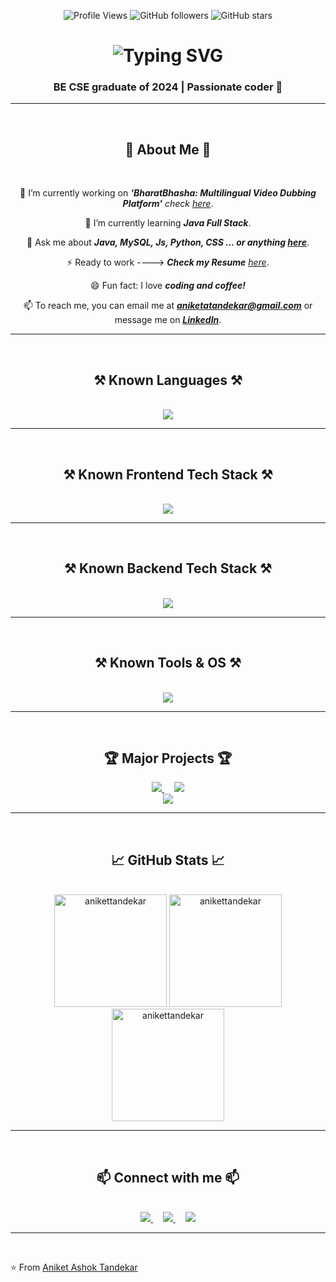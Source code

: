 
<div align="center">
  
  ![Profile Views](https://komarev.com/ghpvc/?username=aniket-ashok-tandekar&color=blueviolet) ![GitHub followers](https://img.shields.io/github/followers/aniket-ashok-tandekar?label=Followers&style=social) ![GitHub stars](https://img.shields.io/github/stars/aniket-ashok-tandekar?affiliations=OWNER%2CCOLLABORATOR&style=social)
  
<h1>
   <img src="https://readme-typing-svg.herokuapp.com?font=Roboto+Mono&color=FF5733&size=28&lines=%F0%9F%99%8F%EF%B8%8F+Namaste,+Code+Gurus!;I'm+Aniket+Tandekar;Welcome+to+my+GitHub!&center=true&vCenter=true&size=28&speed=2" alt="Typing SVG">

</h1>

   <h3 align="center">BE CSE graduate of 2024 | Passionate coder 🌟</h3>

 </div>
<hr/>
<br/>


<div align="center">

<h2 align="center">🚀 About Me 🚀</h2>
<br/>

 🔭 I’m currently working on <strong>*'BharatBhasha: Multilingual Video Dubbing Platform'</strong> check [here](https://github.com/anikettandekar/projects/tree/main/Multilingual%20Video%20Dubbing%20Platform)*.
 
 🌱 I’m currently learning <strong>*Java Full Stack*</strong>.

💬 Ask me about <strong>*Java, MySQL, Js, Python, CSS ... or anything [here](https://www.linkedin.com/in/aniket-tandekar-39485220b/)*</strong>.

⚡ Ready to work  ----> *<strong>Check my Resume</strong> [here](https://drive.google.com/file/d/1qUKowG6Bp6U93tMWPkZXU-7rs-a2RIYT/view?usp=sharing)*.

😄 Fun fact: I love <strong>*coding and coffee!*</strong>

📫 To reach me, you can email me at <strong>*[aniketatandekar@gmail.com](mailto:aniketatandekar@gmail.com)*</strong> or message me on <strong>*[LinkedIn](https://www.linkedin.com/in/aniket-tandekar-39485220b/)*</strong>.


 </div>
<hr/>
<br/>

 
<h2 align="center">⚒ Known Languages ⚒</h2>
<br/>
<div align="center">
    <img src="https://skillicons.dev/icons?i=java,python,javascript,c,mysql" /><br>
</div>
<hr/>
<br/>

<h2 align="center">⚒ Known Frontend Tech Stack ⚒</h2>
<br/>
<div align="center">
    <img src="https://skillicons.dev/icons?i=html,css,bootstrap,javascript,react" /><br>
</div>
<hr/>
<br/>

<h2 align="center">⚒ Known Backend Tech Stack ⚒</h2>
<br/>
<div align="center">
    <img src="https://skillicons.dev/icons?i=nodejs,flask,django" /><br>
</div>
<hr/>
<br/>

<h2 align="center">⚒ Known Tools & OS ⚒</h2>
<br/>
<div align="center">
    <img src="https://skillicons.dev/icons?i=vscode,eclipse,unreal,github,git,windows,ubuntu,linux" /><br>
</div>
<hr/>
<br/>

<h2 align="center">🏆 Major Projects 🏆</h2>
<div align="center"> 
  <a href="https://github.com/anikettandekar/projects/tree/main/Multilingual%20Video%20Dubbing%20Platform">
    <img src="https://img.shields.io/badge/BharatBhasha:%20Multilingual%20Video%20Dubbing%20Platform-Project%20Link-blue" />
  </a>
  &nbsp;&nbsp;&nbsp;
  <a href="https://github.com/anikettandekar/projects/tree/main/Premier%20Race%20India%20-%20Indian%20Themed%20Car%20Racing%20Game" target="_blank">
    <img src="https://img.shields.io/badge/PRI%20%E2%80%93%20Indian%20Themed%20Car%20Racing%20Game-Project%20Link-blue" target="_blank" />
  </a>
  <br/>
  <a href="https://github.com/anikettandekar/projects/tree/main/Secura" target="_blank">
    <img src="https://img.shields.io/badge/Secura%20%E2%80%93%20AI--based%20Smart%20Surveillance%20Camera%20System-Project%20Link-blue?style=flat&logoColor=white" target="_blank" />
  </a>
</div>
<hr/>
<br>

<h2 align="center">📈 GitHub Stats 📈</h2>
<br>
<div align="center">
  <img height="180em" src="https://github-readme-streak-stats.herokuapp.com/?user=anikettandekar&theme=dark" alt="anikettandekar" />
  <img height="180em" src="https://github-readme-stats.vercel.app/api?username=anikettandekar&show_icons=true&theme=dark&include_all_commits=true&count_private=true" alt="anikettandekar" />
  <img height="180em" src="https://github-readme-stats.vercel.app/api/top-langs/?username=anikettandekar&layout=compact&langs_count=15&theme=dark" alt="anikettandekar" />
</div>
<hr/>
<br/>

<h2 align="center">📫 Connect with me 📫</h2>
<br/>
<div align="center">
  <a href="mailto:aniketatandekar@gmail.com">
    <img src="https://img.shields.io/badge/Gmail-333333?style=for-the-badge&logo=gmail&logoColor=red" />
  </a>
  &nbsp;&nbsp;&nbsp;
  <a href="https://www.linkedin.com/in/aniket-tandekar-39485220b/">
    <img src="https://img.shields.io/badge/LinkedIn-0A66C2?style=for-the-badge&logo=linkedin&logoColor=white" />
  </a>
  &nbsp;&nbsp;&nbsp;
  <a href="https://github.com/anikettandekar/">
    <img src="https://img.shields.io/badge/GitHub-181717?style=for-the-badge&logo=github&logoColor=white" />
  </a>
</div>
<hr/>
<br/>

⭐️ From [Aniket Ashok Tandekar](https://github.com/anikettandekar)

